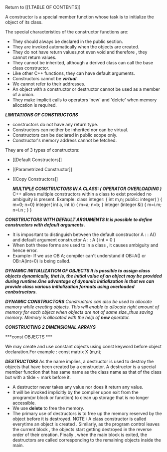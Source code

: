 Return to [[1.TABLE OF CONTENTS]]

A constructor is a special member function whose task is to initialize the object of its class.

The special characteristics of the constructor functions are:
- They should always be declared in the public section.
- They are invoked automatically when the objects are created.
- They do not have return values,not even void and therefore , they cannot return values.
- They cannot  be inherited, although a derived class can call the base class constructor.
- Like other C++ functions, they can have default arguments.
- Constructors cannot be ***virtual***.
- We cannot refer to their addresses.
- An object with a constructor or destructor cannot be used as a member of a union.
- They make implicit calls to operators 'new' and 'delete' when memory allocation is required.


***LIMITATIONS OF CONSTRUCTORS***
- constructors do not have any return type.
- Constructors can neither be inherited nor can be virtual.
- Constructors can be declared in public scope only.
- Constructor's memory address cannot be fetched.



They are of 3 types of constructors:
- [[Default Constructors]]
- [[Parametrized Constructor]]
- [[Copy Constructors]]

  
  ***MULTIPLE CONSTRUCTORS IN A CLASS: ( OPERATOR OVERLOADING )***
C++ allows multiple constructors within a class to exist provided no ambiguity is present.
Example:
class integer:
{
	int m,n;
	public:
		integer( ) { m=0; n=0}
		integer( int a, int b)
		{
			m=a;  n=b;
		}
		integer (integer &i)
		{
			m=i.m; n=i.n ;
		}
}


***CONSTRUCTORS WITH DEFAULT ARGUMENTS
It is possible to define constructors with default arguments.***
- It is imposrtant to distinguish between the default constructor A : : A() and default argument constructor A : : A ( int = 0 )
- When both these forms are used to in a class , it causes ambiguity and hence error.
- Example- If we use OB A; compiler can't understand if OB::A() or OB::A(int=0) is being called.


***DYNAMIC INITIALIZATION OF OBJECTS
It is possible to assign class objects dynamically, that is, the initial value of an object may be provided during runtime.One advantage of dynamic initialization is that we can provide class various initialization formats using overloaded conbstructors.***



***DYNAMIC CONSTRUCTORS***
*Constructors can also be used to allocate memory while creating objects. This will enable to allocate right amount of memory for each object when objects are not of same size.,thus saving memory.
Memory is allocated with the help of **new** operator.*


***CONSTRUCTING 2 DIMENSIONAL ARRAYS***


***const OBJECTS ***

We may create and use constant objects using const keyword before object declaration.For example :   const matrix X (m,n);

***DESTRUCTORS***
As the name implies, a destructor is used to destroy the objects that have been created by a constructor.
A destructor is a special member function that has same name as the class name as that of the class but with a tilde ~ mark before it.
- A destructor never takes any value nor does it return any value.
- It will be invoked implicitly by the compiler upon exit from the program(or block or function) to clean up storage that is no longer accessible.
- We use **delete** to free the memory.
- The primary use of destructors is to free up the memory reserved by the object before it is destroyed.
NOTE :
A class constructor is called everytime an object is created . Similarly, as the program control leaves the current block , the objects start getting destroyed in the reverse order of their creation. Finally , when the main block is exited, the destructors are called corresponding to the remaining objects inside the main.